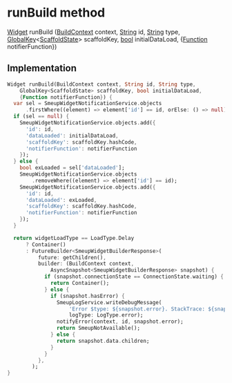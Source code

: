 


# runBuild method








[Widget](https://api.flutter.dev/flutter/widgets/Widget-class.html) runBuild
([BuildContext](https://api.flutter.dev/flutter/widgets/BuildContext-class.html) context, [String](https://api.flutter.dev/flutter/dart-core/String-class.html) id, [String](https://api.flutter.dev/flutter/dart-core/String-class.html) type, [GlobalKey](https://api.flutter.dev/flutter/widgets/GlobalKey-class.html)&lt;[ScaffoldState](https://api.flutter.dev/flutter/material/ScaffoldState-class.html)> scaffoldKey, [bool](https://api.flutter.dev/flutter/dart-core/bool-class.html) initialDataLoad, {[Function](https://api.flutter.dev/flutter/dart-core/Function-class.html) notifierFunction})








## Implementation

```dart
Widget runBuild(BuildContext context, String id, String type,
    GlobalKey<ScaffoldState> scaffoldKey, bool initialDataLoad,
    {Function notifierFunction}) {
  var sel = SmeupWidgetNotificationService.objects
      .firstWhere((element) => element['id'] == id, orElse: () => null);
  if (sel == null) {
    SmeupWidgetNotificationService.objects.add({
      'id': id,
      'dataLoaded': initialDataLoad,
      'scaffoldKey': scaffoldKey.hashCode,
      'notifierFunction': notifierFunction
    });
  } else {
    bool exLoaded = sel['dataLoaded'];
    SmeupWidgetNotificationService.objects
        .removeWhere((element) => element['id'] == id);
    SmeupWidgetNotificationService.objects.add({
      'id': id,
      'dataLoaded': exLoaded,
      'scaffoldKey': scaffoldKey.hashCode,
      'notifierFunction': notifierFunction
    });
  }

  return widgetLoadType == LoadType.Delay
      ? Container()
      : FutureBuilder<SmeupWidgetBuilderResponse>(
          future: getChildren(),
          builder: (BuildContext context,
              AsyncSnapshot<SmeupWidgetBuilderResponse> snapshot) {
            if (snapshot.connectionState == ConnectionState.waiting) {
              return Container();
            } else {
              if (snapshot.hasError) {
                SmeupLogService.writeDebugMessage(
                    'Error $type: ${snapshot.error}. StackTrace: ${snapshot.stackTrace}',
                    logType: LogType.error);
                notifyError(context, id, snapshot.error);
                return SmeupNotAvailable();
              } else {
                return snapshot.data.children;
              }
            }
          },
        );
}
```







